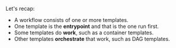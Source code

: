 Let's recap:

* A workflow consists of one or more templates.
* One template is the **entrypoint** and that is the one run first.
* Some templates do **work**, such as a container templates.
* Other templates **orchestrate** that work, such as DAG templates. 
